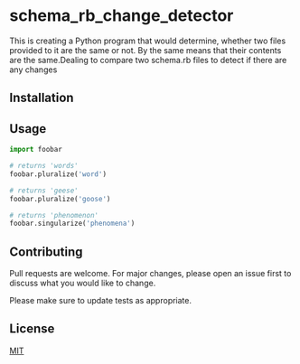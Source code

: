 

# schema_rb_change_detector

This is creating a Python program that would determine, whether two files provided to it are the same or not.
By the same means that their contents are the same.Dealing to compare two schema.rb files to detect if there are any changes

## Installation



## Usage

```python
import foobar

# returns 'words'
foobar.pluralize('word')

# returns 'geese'
foobar.pluralize('goose')

# returns 'phenomenon'
foobar.singularize('phenomena')
```

## Contributing
Pull requests are welcome. For major changes, please open an issue first to discuss what you would like to change.

Please make sure to update tests as appropriate.

## License
[MIT](https://choosealicense.com/licenses/mit/)